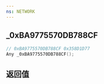 ```yaml
---
ns: NETWORK
---
```

## _0xBA9775570DB788CF

```c
// 0xBA9775570DB788CF 0x358D1D77
Any _0xBA9775570DB788CF();
```


## 返回值
